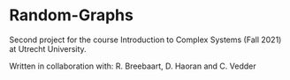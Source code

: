 # Random-Graphs
Second project for the course Introduction to Complex Systems (Fall 2021) at Utrecht University.

Written in collaboration with: R. Breebaart, D. Haoran and C. Vedder
